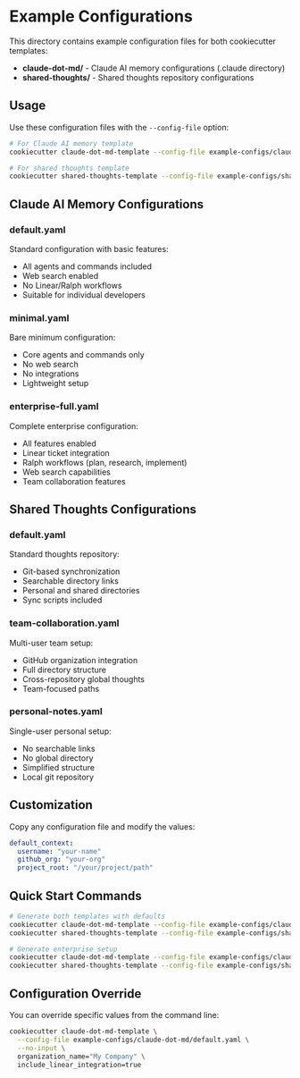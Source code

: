 # Example Configurations

This directory contains example configuration files for both cookiecutter templates:
- **claude-dot-md/** - Claude AI memory configurations (.claude directory)
- **shared-thoughts/** - Shared thoughts repository configurations

## Usage

Use these configuration files with the `--config-file` option:

```bash
# For Claude AI memory template
cookiecutter claude-dot-md-template --config-file example-configs/claude-dot-md/default.yaml

# For shared thoughts template
cookiecutter shared-thoughts-template --config-file example-configs/shared-thoughts/default.yaml
```

## Claude AI Memory Configurations

### default.yaml
Standard configuration with basic features:
- All agents and commands included
- Web search enabled
- No Linear/Ralph workflows
- Suitable for individual developers

### minimal.yaml
Bare minimum configuration:
- Core agents and commands only
- No web search
- No integrations
- Lightweight setup

### enterprise-full.yaml
Complete enterprise configuration:
- All features enabled
- Linear ticket integration
- Ralph workflows (plan, research, implement)
- Web search capabilities
- Team collaboration features

## Shared Thoughts Configurations

### default.yaml
Standard thoughts repository:
- Git-based synchronization
- Searchable directory links
- Personal and shared directories
- Sync scripts included

### team-collaboration.yaml
Multi-user team setup:
- GitHub organization integration
- Full directory structure
- Cross-repository global thoughts
- Team-focused paths

### personal-notes.yaml
Single-user personal setup:
- No searchable links
- No global directory
- Simplified structure
- Local git repository

## Customization

Copy any configuration file and modify the values:

```yaml
default_context:
  username: "your-name"
  github_org: "your-org"
  project_root: "/your/project/path"
```

## Quick Start Commands

```bash
# Generate both templates with defaults
cookiecutter claude-dot-md-template --config-file example-configs/claude-dot-md/default.yaml
cookiecutter shared-thoughts-template --config-file example-configs/shared-thoughts/default.yaml

# Generate enterprise setup
cookiecutter claude-dot-md-template --config-file example-configs/claude-dot-md/enterprise-full.yaml
cookiecutter shared-thoughts-template --config-file example-configs/shared-thoughts/team-collaboration.yaml
```

## Configuration Override

You can override specific values from the command line:

```bash
cookiecutter claude-dot-md-template \
  --config-file example-configs/claude-dot-md/default.yaml \
  --no-input \
  organization_name="My Company" \
  include_linear_integration=true
```